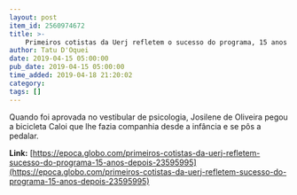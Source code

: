 ```yaml
---
layout: post
item_id: 2560974672
title: >-
    Primeiros cotistas da Uerj refletem o sucesso do programa, 15 anos depois
author: Tatu D'Oquei
date: 2019-04-15 05:00:00
pub_date: 2019-04-15 05:00:00
time_added: 2019-04-18 21:20:02
category: 
tags: []
---
```


Quando foi aprovada no vestibular de psicologia, Josilene de Oliveira pegou a bicicleta Caloi que lhe fazia companhia desde a infância e se pôs a pedalar.

**Link:** [https://epoca.globo.com/primeiros-cotistas-da-uerj-refletem-sucesso-do-programa-15-anos-depois-23595995](https://epoca.globo.com/primeiros-cotistas-da-uerj-refletem-sucesso-do-programa-15-anos-depois-23595995)

